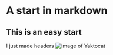 # A start in markdown
## This is an easy start
 I  just made headers
![Image of Yaktocat](https://octodex.github.com/images/yaktocat.png) 
